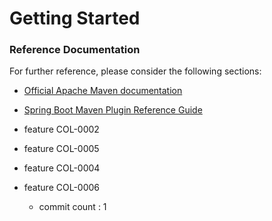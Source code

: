 # Getting Started

### Reference Documentation
For further reference, please consider the following sections:

* [Official Apache Maven documentation](https://maven.apache.org/guides/index.html)
* [Spring Boot Maven Plugin Reference Guide](https://docs.spring.io/spring-boot/docs/2.2.5.RELEASE/maven-plugin/)

* feature COL-0002


* feature COL-0005

* feature COL-0004

* feature COL-0006
    - commit count : 1